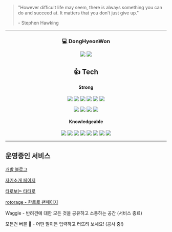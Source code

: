 > "However difficult life may seem, there is always something you can do and succeed at. It matters that you don’t just give up."
>
> \- Stephen Hawking

---
<div align=center>
  
<!-- ![header](https://capsule-render.vercel.app/api?type=waving&color=56879f&height=300&section=header&text=Hellol77&fontSize=90)-->
### :computer: DongHyeonWon


<a href="https://hellol77.tistory.com/"><img src="https://img.shields.io/badge/blog-da3552?style=flat-square&logo=Storyblok&logoColor=white"/></a>
<img src="https://img.shields.io/badge/dhe7700@naver.com-ea4336?style=flat-square&logo=Gmail&logoColor=white"/>


<!--  <img src="https://img.shields.io/badge/blog-3DDC84?style=flat-square&logo=Storyblok&logoColor=white"/> -->




## :+1: Tech
#### Strong
<img src="https://img.shields.io/badge/Javascript-F7DF1E?style=flat-square&logo=JavaScript&logoColor=white"/></a>
<img src="https://img.shields.io/badge/Html-f85a2b?style=flat-square&logo=HTML5&logoColor=white"/></a>
<img src="https://img.shields.io/badge/CSS-1376e7?style=flat-square&logo=CSS3&logoColor=white"/></a>
<img src="https://img.shields.io/badge/React-6aeefc?style=flat-square&logo=React&logoColor=white"/></a>
<img src="https://img.shields.io/badge/TypeScript-3178C6?logo=TypeScript&logoColor=FFF&style=flat-square"/></a>
<img src="https://img.shields.io/badge/Next.js-000000?style=flat-square&logo=Next.js&logoColor=white"/>

<img src="https://img.shields.io/badge/Tailwind CSS-06B6D4?style=flat-square&logo=Tailwind CSS&logoColor=white"/>
<img src="https://img.shields.io/badge/styled components-DB7093?style=flat-square&logo=styled-components&logoColor=white"/>
<img src="https://img.shields.io/badge/Sass-CC6699?style=flat-square&logo=Sass&logoColor=white"/>
<img src="https://img.shields.io/badge/jQuery-0769AD?style=flat-square&logo=jQuery&logoColor=white"/>


#### Knowledgeable
<img src="https://img.shields.io/badge/Python-3766AB?style=flat-square&logo=Python&logoColor=white"/></a>
<img src="https://img.shields.io/badge/MongoDB-47A248?style=flat-square&logo=MongoDB&logoColor=white"/></a>
<img src="https://img.shields.io/badge/firebase-FFCA28?style=flat-square&logo=Firebase&logoColor=white"/></a>
<img src="https://img.shields.io/badge/PHP-777bb4?style=flat-square&logo=PHP&logoColor=white"/></a>
<img src="https://img.shields.io/badge/React Native-61DAFB?style=flat-square&logo=React&logoColor=black"/>
<img src="https://img.shields.io/badge/django-092E20?style=flat-square&logo=django&logoColor=white"/>
<img src="https://img.shields.io/badge/Amazon AWS-232F3E?style=flat-square&logo=amazonaws&logoColor=white"/>
<img src="https://img.shields.io/badge/C-A8B9CC?style=flat-square&logo=C&logoColor=white"/>

</div>

---

## 운영중인 서비스
<a href="https://www.hellol.site/" target="_blank">개발 블로그</a>

<a href="https://introduce-myself-eight.vercel.app/" target="_blank">자기소개 페이지</a>

<a href="https://tataro.net" target="_blank">타로보는 타타로</a>

<a href="https://www.rotorage.site/" target="_blank">rotorage - 한로로 팬페이지</a>

Waggle - 반려견에 대한 모든 것을 공유하고 소통하는 공간 (서비스 종료)

모든건 버블 🫧 - 어떤 말이든 입력하고 터뜨려 보세요! (공사 중!)

<!--
<a href="https://worry-is-bubble.com/" target="_blank">모든건 버블 🫧 - 어떤 말이든 입력하고 터뜨려 보세요!</a>
-->

<!-- 
#### ETC
  <img src="https://img.shields.io/badge/Git-F05032?style=flat-square&logo=git&logoColor=white"/> -->

<!-- ![Hellol77's github stats](https://github-readme-stats.vercel.app/api?username=Hellol77&show_icons=true&theme=graywhite) -->
  
<!--   [![Hellol77's github stats](https://github-readme-stats.vercel.app/api/top-langs/?username=Hellol77&show_icons=true&hide_border=true&title_color=004386&icon_color=004386&layout=compact)](https://github.com/Hellol77) -->


